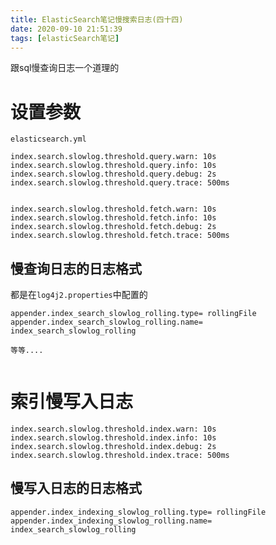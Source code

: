 ```yaml
---
title: ElasticSearch笔记慢搜索日志(四十四)
date: 2020-09-10 21:51:39
tags: [elasticSearch笔记]
---
```


跟sql慢查询日志一个道理的

# 设置参数
`elasticsearch.yml`
```
index.search.slowlog.threshold.query.warn: 10s
index.search.slowlog.threshold.query.info: 10s
index.search.slowlog.threshold.query.debug: 2s
index.search.slowlog.threshold.query.trace: 500ms


index.search.slowlog.threshold.fetch.warn: 10s
index.search.slowlog.threshold.fetch.info: 10s
index.search.slowlog.threshold.fetch.debug: 2s
index.search.slowlog.threshold.fetch.trace: 500ms

```


<!--more--> 

## 慢查询日志的日志格式
都是在`log4j2.properties`中配置的
```
appender.index_search_slowlog_rolling.type= rollingFile
appender.index_search_slowlog_rolling.name= index_search_slowlog_rolling

等等....


```


# 索引慢写入日志
```
index.search.slowlog.threshold.index.warn: 10s
index.search.slowlog.threshold.index.info: 10s
index.search.slowlog.threshold.index.debug: 2s
index.search.slowlog.threshold.index.trace: 500ms

```

## 慢写入日志的日志格式
```
appender.index_indexing_slowlog_rolling.type= rollingFile
appender.index_indexing_slowlog_rolling.name= index_search_slowlog_rolling
```